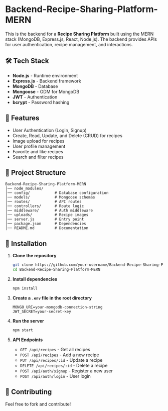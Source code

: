 # Backend-Recipe-Sharing-Platform-MERN

This is the backend for a **Recipe Sharing Platform** built using the MERN stack (MongoDB, Express.js, React, Node.js). The backend provides APIs for user authentication, recipe management, and interactions.

## 🛠 Tech Stack

- **Node.js** - Runtime environment  
- **Express.js** - Backend framework  
- **MongoDB** - Database  
- **Mongoose** - ODM for MongoDB  
- **JWT** - Authentication  
- **bcrypt** - Password hashing  

## 🚀 Features

- User Authentication (Login, Signup)  
- Create, Read, Update, and Delete (CRUD) for recipes  
- Image upload for recipes  
- User profile management  
- Favorite and like recipes  
- Search and filter recipes  

## 📂 Project Structure

```
Backend-Recipe-Sharing-Platform-MERN
│── node_modules/ 
│── config/           # Database configuration
│── models/           # Mongoose schemas
│── routes/           # API routes
│── controllers/      # Route logic
│── middleware/       # Auth middleware
│── uploads/          # Recipe images
│── server.js         # Entry point
│── package.json      # Dependencies
│── README.md         # Documentation
```

## 🔧 Installation

1. **Clone the repository**  
   ```bash
   git clone https://github.com/your-username/Backend-Recipe-Sharing-Platform-MERN.git
   cd Backend-Recipe-Sharing-Platform-MERN
   ```

2. **Install dependencies**  
   ```bash
   npm install
   ```

3. **Create a `.env` file in the root directory**  
   ```env
   MONGO_URI=your-mongodb-connection-string
   JWT_SECRET=your-secret-key
   ```

4. **Run the server**  
   ```bash
   npm start
   ```

5. **API Endpoints**  
   - `GET /api/recipes` - Get all recipes  
   - `POST /api/recipes` - Add a new recipe  
   - `PUT /api/recipes/:id` - Update a recipe  
   - `DELETE /api/recipes/:id` - Delete a recipe  
   - `POST /api/auth/signup` - Register a new user  
   - `POST /api/auth/login` - User login  

## 🎯 Contributing

Feel free to fork and contribute!  
